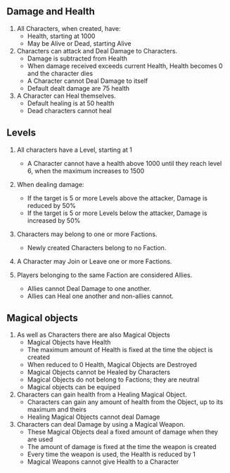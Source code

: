 ## Damage and Health

1. All Characters, when created, have:
    - Health, starting at 1000
    - May be Alive or Dead, starting Alive
2. Characters can attack and Deal Damage to Characters.
    - Damage is subtracted from Health
    - When damage received exceeds current Health, Health becomes 0 and the character dies
    - A Character cannot Deal Damage to itself
    - Default dealt damage are 75 health
3. A Character can Heal themselves.
    - Default healing is at 50 health
    - Dead characters cannot heal

## Levels

1. All characters have a Level, starting at 1
    - A Character cannot have a health above 1000 until they reach level 6, when the maximum increases to 1500
2. When dealing damage:

    - If the target is 5 or more Levels above the attacker, Damage is reduced by 50%
    - If the target is 5 or more Levels below the attacker, Damage is increased by 50%

3. Characters may belong to one or more Factions.
    - Newly created Characters belong to no Faction.
4. A Character may Join or Leave one or more Factions.
5. Players belonging to the same Faction are considered Allies.
    - Allies cannot Deal Damage to one another.
    - Allies can Heal one another and non-allies cannot.

## Magical objects

1. As well as Characters there are also Magical Objects
    - Magical Objects have Health
    - The maximum amount of Health is fixed at the time the object is created
    - When reduced to 0 Health, Magical Objects are Destroyed
    - Magical Objects cannot be Healed by Characters
    - Magical Objects do not belong to Factions; they are neutral
    - Magical objects can be equiped
2. Characters can gain health from a Healing Magical Object.
    * Characters can gain any amount of health from the Object, up to its maximum and theirs
    * Healing Magical Objects cannot deal Damage
3. Characters can deal Damage by using a Magical Weapon.
    * These Magical Objects deal a fixed amount of damage when they are used
    * The amount of damage is fixed at the time the weapon is created
    * Every time the weapon is used, the Health is reduced by 1
    * Magical Weapons cannot give Health to a Character


